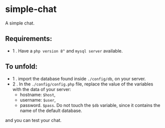 # simple-chat
A simple chat.

## Requirements:
* 1 . Have a `php version 8^` and `mysql server` available.

## To unfold:
* 1 . import the database found inside `./config/db`, on your server.
* 2 . In the `./config/config.php` file, replace the value of the variables
with the data of your server: 
    * hostname: `$host`,
    * username: `$user`, 
    * password. `$pass`.
    Do not touch the `$db` variable, since it contains the name of the default database.

and you can test your chat.
